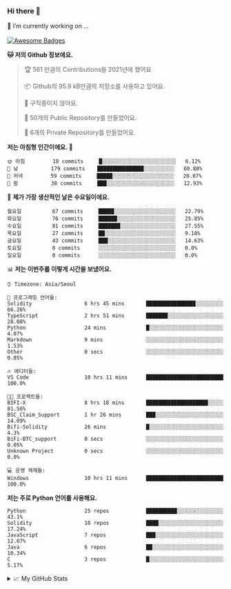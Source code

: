 ### Hi there 👋 
🔭 I’m currently working on ... </br></br>
[![Awesome Badges](https://img.shields.io/badge/Introduce-EN-green.svg)](https://github.com/tlatkdgus1/tlatkdgus1/blob/main/README.md.en)

<!--START_SECTION:waka-->
**🐱 저의 Github 정보에요.** 

> 🏆 561 만큼의 Contributions을 2021년에 했어요
 > 
> 📦 Github의 95.9 kB만큼의 저장소를 사용하고 있어요. 
 > 
> 🚫 구직중이지 않아요.
 > 
> 📜 50개의 Public Repository를 만들었어요. 
 > 
> 🔑 6개의 Private Repository를 만들었어요.  

**저는 아침형 인간이에요. 🐤** 

```text
🌞 아침         18 commits     █░░░░░░░░░░░░░░░░░░░░░░░░   6.12% 
🌆 낮　         179 commits    ███████████████░░░░░░░░░░   60.88% 
🌃 저녁         59 commits     █████░░░░░░░░░░░░░░░░░░░░   20.07% 
🌙 밤　         38 commits     ███░░░░░░░░░░░░░░░░░░░░░░   12.93%

```
📅 **제가 가장 생산적인 날은 수요일이에요.** 

```text
월요일          67 commits     █████░░░░░░░░░░░░░░░░░░░░   22.79% 
화요일          76 commits     ██████░░░░░░░░░░░░░░░░░░░   25.85% 
수요일          81 commits     ███████░░░░░░░░░░░░░░░░░░   27.55% 
목요일          27 commits     ██░░░░░░░░░░░░░░░░░░░░░░░   9.18% 
금요일          43 commits     ███░░░░░░░░░░░░░░░░░░░░░░   14.63% 
토요일          0 commits      ░░░░░░░░░░░░░░░░░░░░░░░░░   0.0% 
일요일          0 commits      ░░░░░░░░░░░░░░░░░░░░░░░░░   0.0%

```


📊 **저는 이번주를 이렇게 시간을 보냈어요.** 

```text
⌚︎ Timezone: Asia/Seoul

💬 프로그래밍 언어들: 
Solidity                 6 hrs 45 mins       ████████████████░░░░░░░░░   66.26% 
TypeScript               2 hrs 51 mins       ███████░░░░░░░░░░░░░░░░░░   28.08% 
Python                   24 mins             █░░░░░░░░░░░░░░░░░░░░░░░░   4.07% 
Markdown                 9 mins              ░░░░░░░░░░░░░░░░░░░░░░░░░   1.53% 
Other                    0 secs              ░░░░░░░░░░░░░░░░░░░░░░░░░   0.05%

🔥 에디터들: 
VS Code                  10 hrs 11 mins      █████████████████████████   100.0%

🐱‍💻 프로젝트들: 
BIFI-X                   8 hrs 18 mins       ████████████████████░░░░░   81.56% 
BSC_Claim_Support        1 hr 26 mins        ███░░░░░░░░░░░░░░░░░░░░░░   14.09% 
Bifi-Solidity            26 mins             █░░░░░░░░░░░░░░░░░░░░░░░░   4.3% 
BiFi-BTC_support         0 secs              ░░░░░░░░░░░░░░░░░░░░░░░░░   0.05% 
Unknown Project          0 secs              ░░░░░░░░░░░░░░░░░░░░░░░░░   0.0%

💻 운영 체제들: 
Windows                  10 hrs 11 mins      █████████████████████████   100.0%

```

**저는 주로 Python 언어를 사용해요.** 

```text
Python                   25 repos            ██████████░░░░░░░░░░░░░░░   43.1% 
Solidity                 10 repos            ████░░░░░░░░░░░░░░░░░░░░░   17.24% 
JavaScript               7 repos             ███░░░░░░░░░░░░░░░░░░░░░░   12.07% 
Java                     6 repos             ██░░░░░░░░░░░░░░░░░░░░░░░   10.34% 
C                        3 repos             █░░░░░░░░░░░░░░░░░░░░░░░░   5.17%

```



<!--END_SECTION:waka-->

<details>
<summary>📈 My GitHub Stats</summary>
<p align="center"> <img src="https://github-readme-stats.vercel.app/api?username=tlatkdgus1&show_icons=true" alt="tlatkdgus1" />
</details>
